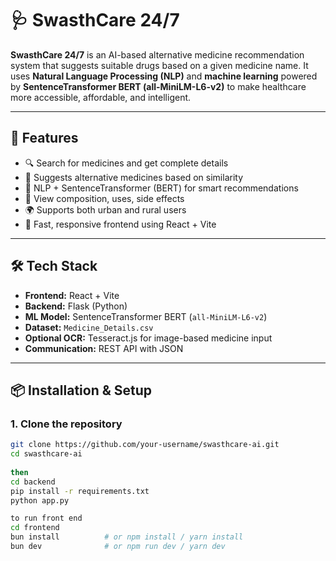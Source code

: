 # 🩺 SwasthCare 24/7

**SwasthCare 24/7** is an AI-based alternative medicine recommendation system that suggests suitable drugs based on a given medicine name. It uses **Natural Language Processing (NLP)** and **machine learning** powered by **SentenceTransformer BERT (all-MiniLM-L6-v2)** to make healthcare more accessible, affordable, and intelligent.

---

## 🚀 Features

- 🔍 Search for medicines and get complete details  
- 💊 Suggests alternative medicines based on similarity  
- 🤖 NLP + SentenceTransformer (BERT) for smart recommendations  
- 📃 View composition, uses, side effects  
- 🌍 Supports both urban and rural users  
- 💬 Fast, responsive frontend using React + Vite  

---

## 🛠️ Tech Stack

- **Frontend:** React + Vite  
- **Backend:** Flask (Python)  
- **ML Model:** SentenceTransformer BERT (`all-MiniLM-L6-v2`)  
- **Dataset:** `Medicine_Details.csv`  
- **Optional OCR:** Tesseract.js for image-based medicine input  
- **Communication:** REST API with JSON  

---

## 📦 Installation & Setup

### 1. Clone the repository

```bash
git clone https://github.com/your-username/swasthcare-ai.git
cd swasthcare-ai
 
then
cd backend
pip install -r requirements.txt
python app.py

to run front end 
cd frontend
bun install          # or npm install / yarn install
bun dev              # or npm run dev / yarn dev
